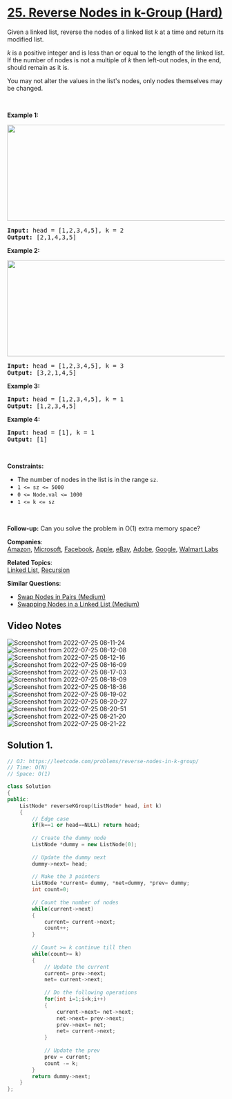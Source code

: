 # [25. Reverse Nodes in k-Group (Hard)](https://leetcode.com/problems/reverse-nodes-in-k-group/)

<p>Given a linked list, reverse the nodes of a linked list <em>k</em> at a time and return its modified list.</p>

<p><em>k</em> is a positive integer and is less than or equal to the length of the linked list. If the number of nodes is not a multiple of <em>k</em> then left-out nodes, in the end, should remain as it is.</p>

<p>You may&nbsp;not alter the values in the list's nodes, only nodes themselves may be changed.</p>

<p>&nbsp;</p>
<p><strong>Example 1:</strong></p>
<img alt="" src="https://assets.leetcode.com/uploads/2020/10/03/reverse_ex1.jpg" style="width: 542px; height: 222px;">
<pre><strong>Input:</strong> head = [1,2,3,4,5], k = 2
<strong>Output:</strong> [2,1,4,3,5]
</pre>

<p><strong>Example 2:</strong></p>
<img alt="" src="https://assets.leetcode.com/uploads/2020/10/03/reverse_ex2.jpg" style="width: 542px; height: 222px;">
<pre><strong>Input:</strong> head = [1,2,3,4,5], k = 3
<strong>Output:</strong> [3,2,1,4,5]
</pre>

<p><strong>Example 3:</strong></p>

<pre><strong>Input:</strong> head = [1,2,3,4,5], k = 1
<strong>Output:</strong> [1,2,3,4,5]
</pre>

<p><strong>Example 4:</strong></p>

<pre><strong>Input:</strong> head = [1], k = 1
<strong>Output:</strong> [1]
</pre>

<p>&nbsp;</p>
<p><strong>Constraints:</strong></p>

<ul>
	<li>The number of nodes in the list&nbsp;is in the range <code>sz</code>.</li>
	<li><code>1 &lt;= sz &lt;= 5000</code></li>
	<li><code>0 &lt;= Node.val &lt;= 1000</code></li>
	<li><code>1 &lt;= k &lt;= sz</code></li>
</ul>

<p>&nbsp;</p>
<strong>Follow-up:</strong> Can you solve the problem in O(1) extra memory space?

**Companies**:  
[Amazon](https://leetcode.com/company/amazon), [Microsoft](https://leetcode.com/company/microsoft), [Facebook](https://leetcode.com/company/facebook), [Apple](https://leetcode.com/company/apple), [eBay](https://leetcode.com/company/ebay), [Adobe](https://leetcode.com/company/adobe), [Google](https://leetcode.com/company/google), [Walmart Labs](https://leetcode.com/company/walmart-labs)

**Related Topics**:  
[Linked List](https://leetcode.com/tag/linked-list/), [Recursion](https://leetcode.com/tag/recursion/)

**Similar Questions**:
* [Swap Nodes in Pairs (Medium)](https://leetcode.com/problems/swap-nodes-in-pairs/)
* [Swapping Nodes in a Linked List (Medium)](https://leetcode.com/problems/swapping-nodes-in-a-linked-list/)

## Video Notes

![Screenshot from 2022-07-25 08-11-24](https://user-images.githubusercontent.com/37560890/183300478-8e39acfe-b77b-4d6b-838b-fd0ad5d62765.png)
![Screenshot from 2022-07-25 08-12-08](https://user-images.githubusercontent.com/37560890/183300482-b2ef07c3-6c89-4b6a-a19b-0247ca8898aa.png)
![Screenshot from 2022-07-25 08-12-16](https://user-images.githubusercontent.com/37560890/183300485-62793488-4155-4b31-b746-6ede2120b7f4.png)
![Screenshot from 2022-07-25 08-16-09](https://user-images.githubusercontent.com/37560890/183300487-edd81ac8-7106-457d-ba0a-051135e6e69c.png)
![Screenshot from 2022-07-25 08-17-03](https://user-images.githubusercontent.com/37560890/183300488-c4ea5333-8842-4687-88ea-9c27dcea4e80.png)
![Screenshot from 2022-07-25 08-18-09](https://user-images.githubusercontent.com/37560890/183300490-fb4c7185-d6f4-40cd-9abc-24deed55f0c5.png)
![Screenshot from 2022-07-25 08-18-36](https://user-images.githubusercontent.com/37560890/183300491-8b4471e7-619d-45f3-93cd-8b5f57b9ee16.png)
![Screenshot from 2022-07-25 08-19-02](https://user-images.githubusercontent.com/37560890/183300494-8047cb2b-d971-4ea9-8459-c5f2ee70cda3.png)
![Screenshot from 2022-07-25 08-20-27](https://user-images.githubusercontent.com/37560890/183300498-f85faf89-4da0-4143-aff6-d96e439bc19b.png)
![Screenshot from 2022-07-25 08-20-51](https://user-images.githubusercontent.com/37560890/183300501-ace954a4-53c2-4d55-8fd9-d253338508e6.png)
![Screenshot from 2022-07-25 08-21-20](https://user-images.githubusercontent.com/37560890/183300506-31aa8052-aeb2-460d-afab-423e05365647.png)
![Screenshot from 2022-07-25 08-21-22](https://user-images.githubusercontent.com/37560890/183300510-d4e7c9e3-c872-403b-9b5a-268269cc07a5.png)



## Solution 1.

```cpp
// OJ: https://leetcode.com/problems/reverse-nodes-in-k-group/
// Time: O(N)
// Space: O(1)

class Solution 
{
public:
    ListNode* reverseKGroup(ListNode* head, int k) 
    {
        // Edge case
        if(k==1 or head==NULL) return head;
        
        // Create the dummy node
        ListNode *dummy = new ListNode(0);
        
        // Update the dummy next
        dummy->next= head;
        
        // Make the 3 pointers
        ListNode *current= dummy, *net=dummy, *prev= dummy;
        int count=0;
        
        // Count the number of nodes
        while(current->next)
        {
            current= current->next;
            count++;
        }
        
        // Count >= k continue till then
        while(count>= k)
        {
            // Update the current
            current= prev->next;
            net= current->next;
            
            // Do the following operations
            for(int i=1;i<k;i++)
            {
                current->next= net->next;
                net->next= prev->next;
                prev->next= net;
                net= current->next;
            }
            
            // Update the prev
            prev = current;
            count -= k;
        }
        return dummy->next;
    }
};


```

